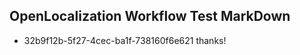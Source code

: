 ## OpenLocalization Workflow Test MarkDown
* 32b9f12b-5f27-4cec-ba1f-738160f6e621 
thanks!<!--HONumber=Mar16_HO1-->
